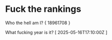 # Fuck the rankings

Who the hell am I?
{ 18961708 }

What fucking year is it?
[ 2025-05-16T17:10:00Z ]
